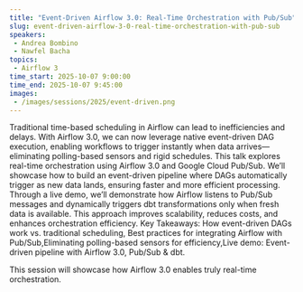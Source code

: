 ```yaml
---
title: "Event-Driven Airflow 3.0: Real-Time Orchestration with Pub/Sub"
slug: event-driven-airflow-3-0-real-time-orchestration-with-pub-sub
speakers:
 - Andrea Bombino
 - Nawfel Bacha
topics:
 - Airflow 3
time_start: 2025-10-07 9:00:00
time_end: 2025-10-07 9:45:00
images:
 - /images/sessions/2025/event-driven.png
---
```


Traditional time-based scheduling in Airflow can lead to inefficiencies and delays. With Airflow 3.0, we can now leverage native event-driven DAG execution, enabling workflows to trigger instantly when data arrives—eliminating polling-based sensors and rigid schedules.
This talk explores real-time orchestration using Airflow 3.0 and Google Cloud Pub/Sub. We’ll showcase how to build an event-driven pipeline where DAGs automatically trigger as new data lands, ensuring faster and more efficient processing.
Through a live demo, we’ll demonstrate how Airflow listens to Pub/Sub messages and dynamically triggers dbt transformations only when fresh data is available. This approach improves scalability, reduces costs, and enhances orchestration efficiency.
Key Takeaways:  How event-driven DAGs work vs. traditional scheduling, Best practices for integrating Airflow with Pub/Sub,Eliminating polling-based sensors for efficiency,Live demo: Event-driven pipeline with Airflow 3.0, Pub/Sub & dbt.

This session will showcase how Airflow 3.0 enables truly real-time orchestration.